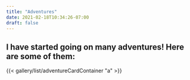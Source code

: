 ```yaml
---
title: "Adventures"
date: 2021-02-18T10:34:26-07:00
draft: false
---
```


## I have started going on many adventures! Here are some of them:

{{< gallery/list/adventureCardContainer "a" >}}
